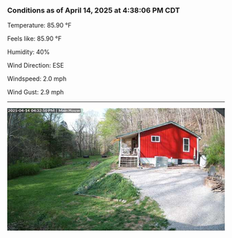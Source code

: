 ### Conditions as of April 14, 2025 at 4:38:06 PM CDT 

Temperature: 85.90 &deg;F

Feels like: 85.90 &deg;F

Humidity: 40%

Wind Direction: ESE

Windspeed: 2.0 mph

Wind Gust: 2.9 mph

---

<img src="./images/latest.jpeg"/>

